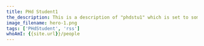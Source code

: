 ```yaml
---
title: PHd Student1
the_description: This is a description of "phdstu1" which is set to some generic name in the meantime
image_filename: hero-1.png
tags: ['PHdStudent', 'rss']
whoAmI: {{site.url}}/people
---
```

